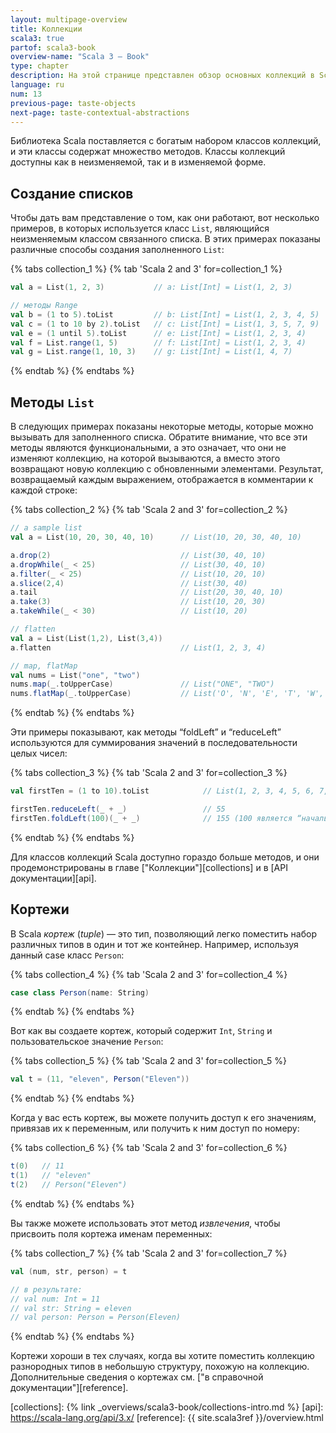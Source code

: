 ```yaml
---
layout: multipage-overview
title: Коллекции
scala3: true
partof: scala3-book
overview-name: "Scala 3 — Book"
type: chapter
description: На этой странице представлен обзор основных коллекций в Scala 3.
language: ru
num: 13
previous-page: taste-objects
next-page: taste-contextual-abstractions
---
```



Библиотека Scala поставляется с богатым набором классов коллекций, и эти классы содержат множество методов. 
Классы коллекций доступны как в неизменяемой, так и в изменяемой форме.

## Создание списков

Чтобы дать вам представление о том, как они работают, вот несколько примеров, в которых используется класс `List`, 
являющийся неизменяемым классом связанного списка. 
В этих примерах показаны различные способы создания заполненного `List`:

{% tabs collection_1 %}
{% tab 'Scala 2 and 3' for=collection_1 %}

```scala
val a = List(1, 2, 3)           // a: List[Int] = List(1, 2, 3)

// методы Range
val b = (1 to 5).toList         // b: List[Int] = List(1, 2, 3, 4, 5)
val c = (1 to 10 by 2).toList   // c: List[Int] = List(1, 3, 5, 7, 9)
val e = (1 until 5).toList      // e: List[Int] = List(1, 2, 3, 4)
val f = List.range(1, 5)        // f: List[Int] = List(1, 2, 3, 4)
val g = List.range(1, 10, 3)    // g: List[Int] = List(1, 4, 7)
```

{% endtab %}
{% endtabs %}

## Методы `List`

В следующих примерах показаны некоторые методы, которые можно вызывать для заполненного списка. 
Обратите внимание, что все эти методы являются функциональными, 
а это означает, что они не изменяют коллекцию, на которой вызываются, 
а вместо этого возвращают новую коллекцию с обновленными элементами. 
Результат, возвращаемый каждым выражением, отображается в комментарии к каждой строке:

{% tabs collection_2 %}
{% tab 'Scala 2 and 3' for=collection_2 %}

```scala
// a sample list
val a = List(10, 20, 30, 40, 10)      // List(10, 20, 30, 40, 10)

a.drop(2)                             // List(30, 40, 10)
a.dropWhile(_ < 25)                   // List(30, 40, 10)
a.filter(_ < 25)                      // List(10, 20, 10)
a.slice(2,4)                          // List(30, 40)
a.tail                                // List(20, 30, 40, 10)
a.take(3)                             // List(10, 20, 30)
a.takeWhile(_ < 30)                   // List(10, 20)

// flatten
val a = List(List(1,2), List(3,4))
a.flatten                             // List(1, 2, 3, 4)

// map, flatMap
val nums = List("one", "two")
nums.map(_.toUpperCase)               // List("ONE", "TWO")
nums.flatMap(_.toUpperCase)           // List('O', 'N', 'E', 'T', 'W', 'O')
```

{% endtab %}
{% endtabs %}

Эти примеры показывают, как методы “foldLeft” и “reduceLeft” используются 
для суммирования значений в последовательности целых чисел:

{% tabs collection_3 %}
{% tab 'Scala 2 and 3' for=collection_3 %}

```scala
val firstTen = (1 to 10).toList            // List(1, 2, 3, 4, 5, 6, 7, 8, 9, 10)

firstTen.reduceLeft(_ + _)                 // 55
firstTen.foldLeft(100)(_ + _)              // 155 (100 является “начальным” значением)
```

{% endtab %}
{% endtabs %}

Для классов коллекций Scala доступно гораздо больше методов, 
и они продемонстрированы в главе ["Коллекции"][collections] и в [API документации][api].

## Кортежи

В Scala _кортеж_ (_tuple_) — это тип, позволяющий легко поместить набор различных типов в один и тот же контейнер. 
Например, используя данный case класс `Person`:

{% tabs collection_4 %}
{% tab 'Scala 2 and 3' for=collection_4 %}

```scala
case class Person(name: String)
```

{% endtab %}
{% endtabs %}

Вот как вы создаете кортеж, который содержит `Int`, `String` и пользовательское значение `Person`:

{% tabs collection_5 %}
{% tab 'Scala 2 and 3' for=collection_5 %}

```scala
val t = (11, "eleven", Person("Eleven"))
```

{% endtab %}
{% endtabs %}

Когда у вас есть кортеж, вы можете получить доступ к его значениям, привязав их к переменным, 
или получить к ним доступ по номеру:

{% tabs collection_6 %}
{% tab 'Scala 2 and 3' for=collection_6 %}

```scala
t(0)   // 11
t(1)   // "eleven"
t(2)   // Person("Eleven")
```

{% endtab %}
{% endtabs %}

Вы также можете использовать этот метод _извлечения_, чтобы присвоить поля кортежа именам переменных:

{% tabs collection_7 %}
{% tab 'Scala 2 and 3' for=collection_7 %}

```scala
val (num, str, person) = t

// в результате:
// val num: Int = 11
// val str: String = eleven
// val person: Person = Person(Eleven)
```

{% endtab %}
{% endtabs %}

Кортежи хороши в тех случаях, когда вы хотите поместить коллекцию разнородных типов в небольшую структуру, похожую на коллекцию. 
Дополнительные сведения о кортежах см. ["в справочной документации"][reference].

[collections]: {% link _overviews/scala3-book/collections-intro.md %}
[api]: https://scala-lang.org/api/3.x/
[reference]: {{ site.scala3ref }}/overview.html
